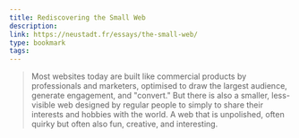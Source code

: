 ```yaml
---
title: Rediscovering the Small Web
description:
link: https://neustadt.fr/essays/the-small-web/
type: bookmark
tags:
---
```


> Most websites today are built like commercial products by professionals and marketers, optimised to draw the largest audience, generate engagement, and "convert." But there is also a smaller, less-visible web designed by regular people to simply to share their interests and hobbies with the world. A web that is unpolished, often quirky but often also fun, creative, and interesting.
